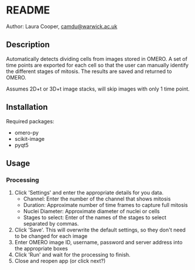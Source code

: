 # README

Author: Laura Cooper, camdu@warwick.ac.uk

## Description

Automatically detects dividing cells from images stored in OMERO. A set of time
points are exported for each cell so that the user can manually identify the
different stages of mitosis. The results are saved and returned to OMERO.

Assumes 2D+t or 3D+t image stacks, will skip images with only 1 time point.

## Installation

Required packages:
- omero-py
- scikit-image
- pyqt5

## Usage

### Processing

1. Click 'Settings' and enter the appropriate details for you data.
    - Channel: Enter the number of the channel that shows mitosis
    - Duration: Approximate number of time frames to capture full mitosis
    - Nuclei Diameter: Approximate diameter of nuclei or cells
    - Stages to select: Enter of the names of the stages to select separated by commas.
2. Click 'Save'. This will overwrite the default settings, so they don't need to be changed for each image
3. Enter OMERO image ID, username, password and server address into the appropriate boxes
4. Click 'Run' and wait for the processing to finish.
5. Close and reopen app (or click next?)
